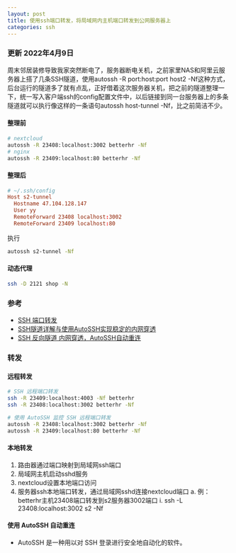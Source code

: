 ```yaml
---
layout: post
title: 使用ssh端口转发，将局域网内主机端口转发到公网服务器上
categories: ssh
---
```

### 更新 2022年4月9日

周末邻居装修导致我家突然断电了，服务器断电关机，之前家里NAS和阿里云服务器上搭了几条SSH隧道，使用autossh -R port:host:port host2 -Nf这种方式，后台运行的隧道多了就有点乱，正好借着这次服务器关机，把之前的隧道整理一下，统一写入客户端ssh的config配置文件中，以后链接到同一台服务器上的多条隧道就可以执行像这样的一条语句autossh host-tunnel -Nf，比之前简洁不少。

#### 整理前

```sh
# nextcloud
autossh -R 23408:localhost:3002 betterhr -Nf
# nginx
autossh -R 23409:localhost:80 betterhr -Nf
```

#### 整理后

```conf
# ~/.ssh/config
Host s2-tunnel
  Hostname 47.104.128.147
  User yy
  RemoteForward 23408 localhost:3002
  RemoteForward 23409 localhost:80
```

执行
```sh
autossh s2-tunnel -Nf
```

#### 动态代理

```sh
ssh -D 2121 shop -N
```

### 参考

* [SSH 端口转发](https://wangdoc.com/ssh/port-forwarding.html#%E8%BF%9C%E7%A8%8B%E8%BD%AC%E5%8F%91)
* [SSH隧道详解与使用AutoSSH实现稳定的内网穿透](https://zhuanlan.zhihu.com/p/433582651)
* [SSH 反向隧道 内网穿透，AutoSSH自动重连](https://blog.csdn.net/s526294412/article/details/100117267)

### 转发

#### 远程转发

```sh
# SSH 远程端口转发
ssh -R 23409:localhost:4003 -Nf betterhr
ssh -R 23408:localhost:3002 betterhr -Nf

# 使用 AutoSSH 监控 SSH 远程端口转发
autossh -R 23408:localhost:3002 betterhr -Nf
autossh -R 23409:localhost:80 betterhr -Nf
```

#### 本地转发

1. 路由器通过端口映射到局域网ssh端口
2. 局域网主机启动sshd服务
3. nextcloud设置本地端口访问
4. 服务器ssh本地端口转发，通过局域网sshd连接nextcloud端口
    a. 例：betterhr主机23408端口转发到s2服务器3002端口
        i. ssh -L 23408:localhost:3002 s2 -Nf

#### 使用 AutoSSH 自动重连

* AutoSSH 是一种用以对 SSH 登录进行安全地自动化的软件。


